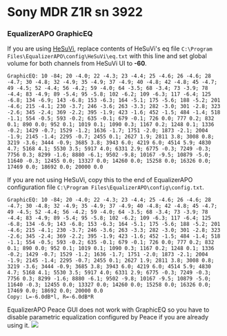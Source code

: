 # Sony MDR Z1R sn 3922
### EqualizerAPO GraphicEQ
If you are using [HeSuVi](https://sourceforge.net/projects/hesuvi/), replace contents of HeSuVi's eq file `C:\Program Files\EqualizerAPO\config\HeSuVi\eq.txt` with this line and set global volume for both channels from HeSuVi UI to **-60**.
```
GraphicEQ: 10 -84; 20 -4.0; 22 -4.3; 23 -4.4; 25 -4.6; 26 -4.6; 28 -4.7; 30 -4.8; 32 -4.9; 35 -4.9; 37 -4.9; 40 -4.8; 42 -4.8; 45 -4.7; 49 -4.5; 52 -4.4; 56 -4.2; 59 -4.0; 64 -3.5; 68 -3.4; 73 -3.9; 78 -4.4; 83 -4.9; 89 -5.4; 95 -5.8; 102 -6.2; 109 -6.3; 117 -6.4; 125 -6.8; 134 -6.9; 143 -6.8; 153 -6.3; 164 -5.1; 175 -5.6; 188 -5.2; 201 -4.6; 215 -4.1; 230 -3.7; 246 -3.6; 263 -3.3; 282 -3.0; 301 -2.8; 323 -2.6; 345 -2.4; 369 -2.2; 395 -1.9; 423 -1.6; 452 -1.5; 484 -1.4; 518 -1.1; 554 -0.5; 593 -0.2; 635 -0.1; 679 -0.1; 726 0.0; 777 0.2; 832 0.1; 890 0.0; 952 0.1; 1019 0.1; 1090 0.3; 1167 0.2; 1248 0.1; 1336 -0.2; 1429 -0.7; 1529 -1.2; 1636 -1.7; 1751 -2.0; 1873 -2.1; 2004 -1.9; 2145 -1.4; 2295 -0.7; 2455 0.1; 2627 1.9; 2811 3.8; 3008 0.8; 3219 -3.6; 3444 -0.9; 3685 3.8; 3943 6.0; 4219 6.0; 4514 5.9; 4830 4.7; 5168 4.1; 5530 3.5; 5917 4.0; 6331 2.9; 6775 -0.3; 7249 -0.3; 7756 0.3; 8299 -1.6; 8880 -6.1; 9502 -9.8; 10167 -9.5; 10879 -5.0; 11640 -0.3; 12455 0.0; 13327 0.0; 14260 0.0; 15258 0.0; 16326 0.0; 17469 0.0; 18692 0.0; 20000 0.0
```
If you are not using HeSuVi, copy this to the end of EqualizerAPO configuration file `C:\Program Files\EqualizerAPO\config\config.txt`.
```
GraphicEQ: 10 -84; 20 -4.0; 22 -4.3; 23 -4.4; 25 -4.6; 26 -4.6; 28 -4.7; 30 -4.8; 32 -4.9; 35 -4.9; 37 -4.9; 40 -4.8; 42 -4.8; 45 -4.7; 49 -4.5; 52 -4.4; 56 -4.2; 59 -4.0; 64 -3.5; 68 -3.4; 73 -3.9; 78 -4.4; 83 -4.9; 89 -5.4; 95 -5.8; 102 -6.2; 109 -6.3; 117 -6.4; 125 -6.8; 134 -6.9; 143 -6.8; 153 -6.3; 164 -5.1; 175 -5.6; 188 -5.2; 201 -4.6; 215 -4.1; 230 -3.7; 246 -3.6; 263 -3.3; 282 -3.0; 301 -2.8; 323 -2.6; 345 -2.4; 369 -2.2; 395 -1.9; 423 -1.6; 452 -1.5; 484 -1.4; 518 -1.1; 554 -0.5; 593 -0.2; 635 -0.1; 679 -0.1; 726 0.0; 777 0.2; 832 0.1; 890 0.0; 952 0.1; 1019 0.1; 1090 0.3; 1167 0.2; 1248 0.1; 1336 -0.2; 1429 -0.7; 1529 -1.2; 1636 -1.7; 1751 -2.0; 1873 -2.1; 2004 -1.9; 2145 -1.4; 2295 -0.7; 2455 0.1; 2627 1.9; 2811 3.8; 3008 0.8; 3219 -3.6; 3444 -0.9; 3685 3.8; 3943 6.0; 4219 6.0; 4514 5.9; 4830 4.7; 5168 4.1; 5530 3.5; 5917 4.0; 6331 2.9; 6775 -0.3; 7249 -0.3; 7756 0.3; 8299 -1.6; 8880 -6.1; 9502 -9.8; 10167 -9.5; 10879 -5.0; 11640 -0.3; 12455 0.0; 13327 0.0; 14260 0.0; 15258 0.0; 16326 0.0; 17469 0.0; 18692 0.0; 20000 0.0
Copy: L=-6.0dB*l, R=-6.0dB*R
```
EqualizerAPO Peace GUI does not work with GraphicEQ so you have to disable parametric equalization configured by Peace if you are already using it.
![](https://raw.githubusercontent.com/jaakkopasanen/AutoEq/master/results/SBAF-Serious/innerfidelity/onear/Sony%20MDR%20Z1R%20sn%203922/Sony%20MDR%20Z1R%20sn%203922.png)

